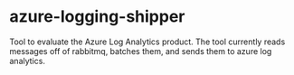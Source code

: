 # azure-logging-shipper
Tool to evaluate the Azure Log Analytics product.  The tool currently reads messages off of rabbitmq, batches them, and sends them to azure log analytics.